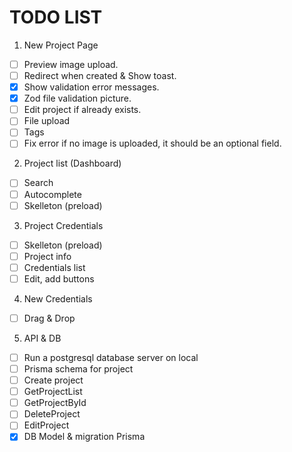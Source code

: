 # TODO LIST

1. New Project Page
- [ ] Preview image upload.
- [ ] Redirect when created & Show toast.
- [x] Show validation error messages.
- [x] Zod file validation picture.
- [ ] Edit project if already exists.
- [ ] File upload
- [ ] Tags
- [ ] Fix error if no image is uploaded, it should be an optional field.

2. Project list (Dashboard)
- [ ] Search
- [ ] Autocomplete
- [ ] Skelleton (preload)

3. Project Credentials
- [ ] Skelleton (preload)
- [ ] Project info
- [ ] Credentials list
- [ ] Edit, add buttons

4. New Credentials
- [ ] Drag & Drop 

5. API & DB
- [ ] Run a postgresql database server on local
- [ ] Prisma schema for project
- [ ] Create project
- [ ] GetProjectList
- [ ] GetProjectById
- [ ] DeleteProject
- [ ] EditProject
- [x] DB Model & migration Prisma